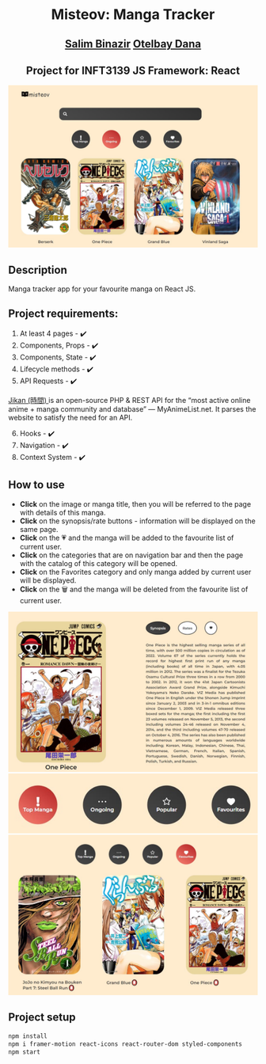 <h1 align="center">Misteov: Manga Tracker</h1>
<h2 align="center"><a href="https://github.com/gabdulova">Salim Binazir</a>
<a href="https://github.com/DanaOtelbay?">Otelbay Dana</a></h2>
<h2 align="center">Project for INFT3139 JS Framework: React</h2>

<img src="sample.jpg">

## Description
Manga tracker app for your favourite manga on React JS. 

## Project requirements:
1. At least 4 pages - ✔️
2. Components, Props - ✔️
3. Components, State - ✔️
4. Lifecycle methods - ✔️
5. API Requests - ✔️

<a  href="https://docs.api.jikan.moe/"> Jikan (時間) </a> is an open-source PHP & REST API for the “most active online anime + manga community and database” — MyAnimeList.net. It parses the website to satisfy the need for an API. 

6. Hooks - ✔️
7. Navigation - ✔️
8. Context System - ✔️

## How to use
- **Click** on the image or manga title, then you will be referred to the page with details of this manga.
- **Click** on the synopsis/rate buttons - information will be displayed on the same page.
- **Click** on the 💗 and the manga will be added to the favourite list of current user. 
- **Click** on the categories that are on navigation bar and then the page with the catalog of this category will be opened.
- **Click** on the Favorites category and only manga added by current user will be displayed.
- **Click** on the 🗑️ and the manga will be deleted from the favourite list of current user.

<img src="sample2.jpg">
<img src="sample3.jpg">
<img src="sample4.jpg">

## Project setup
```
npm install
npm i framer-motion react-icons react-router-dom styled-components
npm start
```
